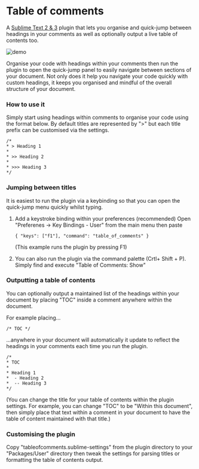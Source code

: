 # Table of comments

A [Sublime Text 2 & 3](http://www.sublimetext.com) plugin that lets you organise and quick-jump between headings in your comments as well as optionally output a live table of contents too.

![demo](http://imgur.com/uIhsQ8A.gif)

Organise your code with headings within your comments then run the plugin to open the quick-jump panel to easily navigate between sections of your document. Not only does it help you navigate your code quickly with custom headings, it keeps you organised and mindful of the overall structure of your document.

### How to use it

Simply start using headings within comments to organise your code using the format below.
By default titles are represented by ">" but each title prefix can be customised via the settings.

```
/*
* > Heading 1
*
* >> Heading 2
*
* >>> Heading 3
*/
```

### Jumping between titles

It is easiest to run the plugin via a keybinding so that you can open the quick-jump menu quickly whilst typing.

1. Add a keystroke binding within your preferences (recommended)
   Open "Preferenes -> Key Bindings - User" from the main menu then paste

   ```{ "keys": ["f1"], "command": "table_of_comments" }```
   
   (This example runs the plugin by pressing F1)
   
2. You can also run the plugin via the command palette (Crtl+ Shift + P). Simply find and execute "Table of Comments: Show"


### Outputting a table of contents

You can optionally output a maintained list of the headings within your document by placing "TOC" inside a comment anywhere within the document.

For example placing...

```/* TOC */```

...anywhere in your document will automatically it update to reflect the headings in your comments each time you run the plugin.

```
/*
* TOC
*
* Heading 1
*  - Heading 2
*  -- Heading 3
*/
```

(You can change the title for your table of contents within the plugin settings.  For example, you can change "TOC" to be "Within this document", then simply place that text within a comment in your document to have the table of content maintained with that title.)

### Customising the plugin

Copy "tableofcomments.sublime-settings" from the plugin directory to your "Packages/User" directory then tweak the settings for parsing titles or formatting the table of contents output.
